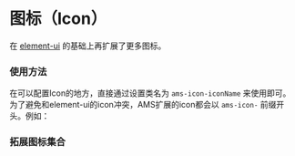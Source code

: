 # 图标（Icon）

在 [element-ui](https://element.eleme.cn/#/zh-CN/component/icon) 的基础上再扩展了更多图标。

### 使用方法

在可以配置Icon的地方，直接通过设置类名为 `ams-icon-iconName` 来使用即可。为了避免和element-ui的icon冲突，AMS扩展的icon都会以 `ams-icon-` 前缀开头。例如：

<ClientOnly>
<api-icon-demo blockName="iconBlock1" onlineDemo="https://codepen.io/w3cmark/pen/QWLBVag"/>
</ClientOnly>

### 拓展图标集合

<ClientOnly>
<api-icon-list />
</ClientOnly>